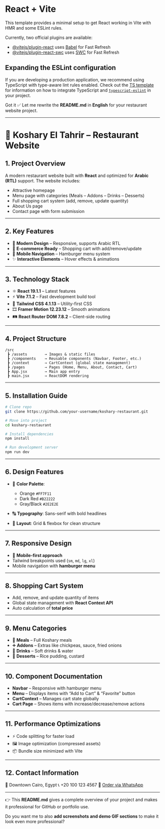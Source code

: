 # React + Vite

This template provides a minimal setup to get React working in Vite with HMR and some ESLint rules.

Currently, two official plugins are available:

- [@vitejs/plugin-react](https://github.com/vitejs/vite-plugin-react/blob/main/packages/plugin-react) uses [Babel](https://babeljs.io/) for Fast Refresh
- [@vitejs/plugin-react-swc](https://github.com/vitejs/vite-plugin-react/blob/main/packages/plugin-react-swc) uses [SWC](https://swc.rs/) for Fast Refresh

## Expanding the ESLint configuration

If you are developing a production application, we recommend using TypeScript with type-aware lint rules enabled. Check out the [TS template](https://github.com/vitejs/vite/tree/main/packages/create-vite/template-react-ts) for information on how to integrate TypeScript and [`typescript-eslint`](https://typescript-eslint.io) in your project.


Got it ✅ Let me rewrite the **README.md** in **English** for your restaurant website project.

---

# 🍴 Koshary El Tahrir – Restaurant Website

## 1. Project Overview

A modern restaurant website built with **React** and optimized for **Arabic (RTL)** support.
The website includes:

* Attractive homepage
* Menu page with categories (Meals – Addons – Drinks – Desserts)
* Full shopping cart system (add, remove, update quantity)
* About Us page
* Contact page with form submission

---

## 2. Key Features

* 🎨 **Modern Design** – Responsive, supports Arabic RTL
* 🛒 **E-commerce Ready** – Shopping cart with add/remove/update
* 📱 **Mobile Navigation** – Hamburger menu system
* ✨ **Interactive Elements** – Hover effects & animations

---

## 3. Technology Stack

* ⚛️ **React 19.1.1** – Latest features
* ⚡ **Vite 7.1.2** – Fast development build tool
* 🎨 **Tailwind CSS 4.1.13** – Utility-first CSS
* 🎞️ **Framer Motion 12.23.12** – Smooth animations
* 🛤️ **React Router DOM 7.8.2** – Client-side routing

---

## 4. Project Structure

```
/src
 ┣ /assets        → Images & static files
 ┣ /components    → Reusable components (Navbar, Footer, etc.)
 ┣ /context       → CartContext (global state management)
 ┣ /pages         → Pages (Home, Menu, About, Contact, Cart)
 ┣ App.jsx        → Main app entry
 ┣ main.jsx       → ReactDOM rendering
```

---

## 5. Installation Guide

```bash
# Clone repo
git clone https://github.com/your-username/koshary-restaurant.git

# Move into project
cd koshary-restaurant

# Install dependencies
npm install

# Run development server
npm run dev
```

---

## 6. Design Features

* 🎨 **Color Palette**:

  * Orange `#FF7F11`
  * Dark Red `#B22222`
  * Gray/Black `#2E2E2E`
* 🔠 **Typography**: Sans-serif with bold headlines
* 📐 **Layout**: Grid & flexbox for clean structure

---

## 7. Responsive Design

* 📱 **Mobile-first approach**
* Tailwind breakpoints used (`sm`, `md`, `lg`, `xl`)
* Mobile navigation with **hamburger menu**

---

## 8. Shopping Cart System

* Add, remove, and update quantity of items
* Global state management with **React Context API**
* Auto calculation of **total price**

---

## 9. Menu Categories

* 🥘 **Meals** – Full Koshary meals
* ➕ **Addons** – Extras like chickpeas, sauce, fried onions
* 🥤 **Drinks** – Soft drinks & water
* 🍮 **Desserts** – Rice pudding, custard

---

## 10. Component Documentation

* **Navbar** – Responsive with hamburger menu
* **Menu** – Displays items with “Add to Cart” & “Favorite” button
* **CartContext** – Manages cart state globally
* **Cart Page** – Shows items with increase/decrease/remove actions

---

## 11. Performance Optimizations

* ⚡ Code splitting for faster load
* 🖼️ Image optimization (compressed assets)
* 📦 Bundle size minimized with Vite

---

## 12. Contact Information

📍 Downtown Cairo, Egypt
📞 +20 100 123 4567
💬 [Order via WhatsApp](https://wa.me/201001234567)

---

👉 This **README.md** gives a complete overview of your project and makes it professional for GitHub or portfolio use.

Do you want me to also **add screenshots and demo GIF sections** to make it look even more professional?

